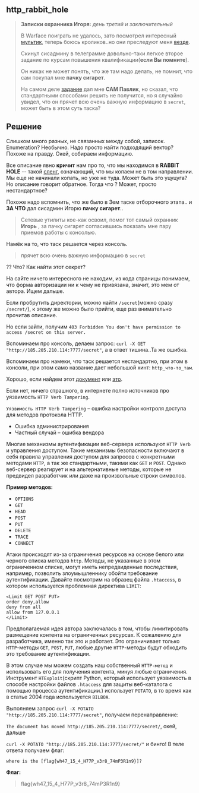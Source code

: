 ## http_rabbit_hole

> **Записки охранника Игоря:** _день третий и заключительный_
>
> В Warface поиграть не удалось, зато посмотрел интересный [мультик](https://www.youtube.com/watch?v=MmVLuKcmrY0), теперь боюсь кроликов..но они преследуют меня [везде](http://lib.ru/CARROLL/alisa_star.txt).
>
> Скинул сисадмину в телеграмме довольно-таки легкое второе задание по курсам повышения квалификации(**если Вы помните**).
>
> Он никак не может понять, что же там надо делать, не помнит, что сам покупал мне **пачку сигарет**.
>
> На самом деле [задание](http://ваш_сайт:7777) дал мне **САМ Павлик**, но сказал, что стандартными способами решить не получится, но я случайно увидел, что он прячет всю очень важную информацию в `secret`, может быть в этом суть таска?

## Решение

Слишком много разных, не связанных между собой, записок. Enumeration? Необычно. Надо просто найти подходящий вектор? Похоже на правду. Окей, собираем информацию.

Все описание явно **кричит** нам про то, что мы находимся в **RABBIT HOLE** -- такой [сленг](https://otvet.mail.ru/question/25591763), означающий, что мы копаем не в том направлении. Мы еще не начинали копать, но уже не туда. Может быть это уцуцуга? Но описание говорит обратное. Тогда что ? Может, просто нестандартное?

Похоже надо вспомнить, что же было в 3ем таске отборочного этапа.. и **ЗА ЧТО** дал сисадмин Игорю **пачку сигарет**..

> Сетевые утилиты кое-как освоил, помог тот самый охранник **Игорь** , за пачку сигарет согласившись показать мне пару приемов работы с консолью.

Намёк на то, что таск решается через консоль.

> прячет всю очень важную информацию в `secret`

?? Что? Как найти этот секрет?

На сайте ничего интересного не находим, из кода страницы понимаем, что форма авторизации ни к чему не привязана, значит, это мем от автора. Ищем дальше.

Если пробрутить директории, можно найти `/secret`(можно сразу `/secret/`), к этому же можно было прийти, еще раз внимательно прочитав описание.

Но если зайти, получим `403 Forbidden You don't have permission to access /secret on this server.`

Вспоминаем про консоль, делаем запрос: `curl -X GET "http://185.205.210.114:7777/secret"`, а в ответ тишина..Та же ошибка.

Вспоминаем про намеки, что таск решается нестандартно, при этом в консоли, при этом само название дает небольшой хинт: `http_что-то_там`.

Хорошо, если найдем этот [документ](https://www.ptsecurity.com/upload/corporate/ru-ru/webinars/ics/%D0%AE.%D0%93%D0%BE%D0%BB%D1%8C%D1%86%D0%B5%D0%B2_%D0%A3%D1%8F%D0%B7%D0%B2%D0%B8%D0%BC%D0%BE%D1%81%D1%82%D0%B8_web_%D1%81%D0%BB%D0%BE%D0%B6%D0%BD%D1%8B%D0%B5_%D1%81%D0%BB%D1%83%D1%87%D0%B0%D0%B8.pdf) или [это](http://turbochaos.blogspot.com/2013/05/htaccess-tricks-verb-tampering.html).

Если нет, ничего страшного, в интернете полно источников про уязвимость `HTTP Verb Tampering`.

`Уязвимость HTTP Verb Tampering` – ошибка настройки контроля доступа для методов протокола HTTP.

- Ошибка администрирования
- Частный случай – ошибка вендора

Многие механизмы аутентификации веб-сервера используют `HTTP Verb` и управления доступом. Такие механизмы безопасности включают в себя правила управления доступом для запросов с конкретными методами `HTTP`, а так же стандартными, такими как `GET` и `POST`. Однако веб-сервер реагирует и на альтернативные методы, которые не предвидел разработчик или даже на произвольные строки символов.

**Пример методов:**

- `OPTIONS`
- `GET`
- `HEAD`
- `POST`
- `PUT`
- `DELETE`
- `TRACE`
- `CONNECT`

Атаки происходят из-за ограничения ресурсов на основе белого или черного списка методов `http`. Методы, не указанные в этом ограниченном списке, могут иметь непредвиденные последствия, например, позволить злоумышленнику обойти требование аутентификации. Давайте посмотрим на образец файла `.htaccess`, в котором используется проблемная директива `LIMIT`:

```
<Limit GET POST PUT>
order deny,allow
deny from all
allow from 127.0.0.1
</Limit>
```

Предполагаемая идея автора заключалась в том, чтобы лимитировать размещение контента на ограниченных ресурсах. К сожалению для разработчика, именно так это и работает. Это ограничивает только `HTTP`-методы `GET`, `POST`, `PUT`, любые другие `HTTP`-методы будут обходить это требование аутентификации.

В этом случае мы можем создать наш собственный `HTTP-метод` и использовать его для получения контента, минуя любые ограничения. Инструмент `HTExploit`(скрипт Python, который использует уязвимость в способе настройки файлов `.htaccess` для защиты веб-каталога с помощью процесса аутентификации.) использует `POTATO`, в то время как в статье 2004 года используется `BILBOA`.

Выполняем запрос `curl -X POTATO "http://185.205.210.114:7777/secret"`, получаем перенаправление:

`The document has moved http://185.205.210.114:7777/secret/`, окей, дальше

`curl -X POTATO "http://185.205.210.114:7777/secret/"` и бинго! В теле ответа получаем флаг:

`where is the [flag{wh47_15_4_H77P_v3r8_74mP3R1n9}]?`

**Флаг:**

> flag{wh47_15_4_H77P_v3r8_74mP3R1n9}

